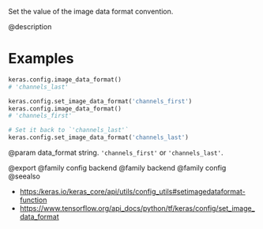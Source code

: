 Set the value of the image data format convention.

@description

# Examples
```python
keras.config.image_data_format()
# 'channels_last'
```

```python
keras.config.set_image_data_format('channels_first')
keras.config.image_data_format()
# 'channels_first'
```

```python
# Set it back to `'channels_last'`
keras.config.set_image_data_format('channels_last')
```

@param data_format
string. `'channels_first'` or `'channels_last'`.

@export
@family config backend
@family backend
@family config
@seealso
+ <https:/keras.io/keras_core/api/utils/config_utils#setimagedataformat-function>
+ <https://www.tensorflow.org/api_docs/python/tf/keras/config/set_image_data_format>
